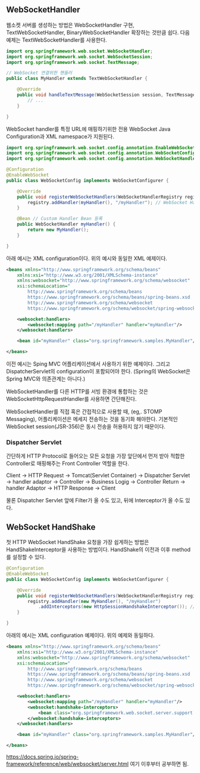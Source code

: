 ## WebSocketHandler

웹소켓 서버를 생성하는 방법은 WebSocketHandler 구현, TextWebSocketHandler, BinaryWebSocketHandler 확장하는 것만큼 쉽다.
다음 예제는 TextWebSocketHandler를 사용한다.


```java
import org.springframework.web.socket.WebSocketHandler;
import org.springframework.web.socket.WebSocketSession;
import org.springframework.web.socket.TextMessage;

// WebSocket 연결위한 핸들러
public class MyHandler extends TextWebSocketHandler {

	@Override
	public void handleTextMessage(WebSocketSession session, TextMessage message) {
		// ...
	}

}
```
WebSocket handler를 특정 URL에 매핑하기위한 전용 WebSocket Java Configuration과 XML namespace가 지원된다. 

```java
import org.springframework.web.socket.config.annotation.EnableWebSocket;
import org.springframework.web.socket.config.annotation.WebSocketConfigurer;
import org.springframework.web.socket.config.annotation.WebSocketHandlerRegistry;

@Configuration
@EnableWebSocket
public class WebSocketConfig implements WebSocketConfigurer {

	@Override
	public void registerWebSocketHandlers(WebSocketHandlerRegistry registry) {
		registry.addHandler(myHandler(), "/myHandler"); // WebSocket Handler과 URL 매핑
	}

	@Bean // Custom Handler Bean 등록
	public WebSocketHandler myHandler() {
		return new MyHandler();
	}

}
```

아래 예시는 XML configuration이다.
위의 예시와 동일한 XML 예제이다.
```xml
<beans xmlns="http://www.springframework.org/schema/beans"
	xmlns:xsi="http://www.w3.org/2001/XMLSchema-instance"
	xmlns:websocket="http://www.springframework.org/schema/websocket"
	xsi:schemaLocation="
		http://www.springframework.org/schema/beans
		https://www.springframework.org/schema/beans/spring-beans.xsd
		http://www.springframework.org/schema/websocket
		https://www.springframework.org/schema/websocket/spring-websocket.xsd">

	<websocket:handlers>
		<websocket:mapping path="/myHandler" handler="myHandler"/>
	</websocket:handlers>

	<bean id="myHandler" class="org.springframework.samples.MyHandler"/>

</beans>
```

이전 예시는 Sping MVC 어플리케이션에서 사용하기 위한 예제이다.
그리고 DispatcherServlet의 configuration이 포함되어야 한다.
(Spring의 WebSocket은 Spring MVC와 의존관계는 아니다.)

WebSocketHandler를 다른 HTTP를 서빙 환경에 통합하는 것은 WebSocketHttpRequestHandler를 사용하면 간단해진다.

WebSocketHandler를 직접 혹은 간접적으로 사용할 때, (eg,. STOMP Messaging), 어플리케이션은 메세지 전송하는 것을 동기화 해야한다. 
기본적인 WebSocket session(JSR-356)은 동시 전송을 허용하지 않기 때문이다.

### Dispatcher Servlet

간단하게 HTTP Protocol로 들어오는 모든 요청을 가장 앞단에서 먼저 받아 적합한 Controller로 매핑해주는 Front Controller 역할을 한다.

Client -> HTTP Request -> Tomcat(Servlet Container) -> Dispatcher Servlet -> handler adaptor ->  Controller -> Business Logig -> Controller Return -> handler Adaptor -> HTTP Response -> Client

물론 Dispatcher Servlet 앞에 Filter가 올 수도 있고, 뒤에 Interceptor가 올 수도 있다.

## WebSocket HandShake

첫 HTTP WebSocket HandShake 요청을 가장 쉽게하는 방법은 HandShakeInterceptor을 사용하는 방법이다.
HandShake의 이전과 이후 method를 설정할 수 있다.

```java
@Configuration
@EnableWebSocket
public class WebSocketConfig implements WebSocketConfigurer {

	@Override
	public void registerWebSocketHandlers(WebSocketHandlerRegistry registry) {
		registry.addHandler(new MyHandler(), "/myHandler")
			.addInterceptors(new HttpSessionHandshakeInterceptor()); // Interceptor추가
	}

}
```

아래의 예시는 XML configuration 예제이다. 위의 예제와 동일하다.

```xml
<beans xmlns="http://www.springframework.org/schema/beans"
	xmlns:xsi="http://www.w3.org/2001/XMLSchema-instance"
	xmlns:websocket="http://www.springframework.org/schema/websocket"
	xsi:schemaLocation="
		http://www.springframework.org/schema/beans
		https://www.springframework.org/schema/beans/spring-beans.xsd
		http://www.springframework.org/schema/websocket
		https://www.springframework.org/schema/websocket/spring-websocket.xsd">

	<websocket:handlers>
		<websocket:mapping path="/myHandler" handler="myHandler"/>
		<websocket:handshake-interceptors>
			<bean class="org.springframework.web.socket.server.support.HttpSessionHandshakeInterceptor"/>
		</websocket:handshake-interceptors>
	</websocket:handlers>

	<bean id="myHandler" class="org.springframework.samples.MyHandler"/>

</beans>
```

https://docs.spring.io/spring-framework/reference/web/websocket/server.html
여기 이후부터 공부하면 됨.